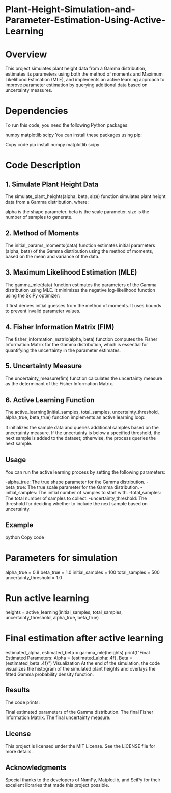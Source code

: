 # Plant-Height-Simulation-and-Parameter-Estimation-Using-Active-Learning

# Overview
This project simulates plant height data from a Gamma distribution, estimates its parameters using both the method of moments and Maximum Likelihood Estimation (MLE), and implements an active learning approach to improve parameter estimation by querying additional data based on uncertainty measures.

# Dependencies
To run this code, you need the following Python packages:

numpy
matplotlib
scipy
You can install these packages using pip:


Copy code
pip install numpy matplotlib scipy

# Code Description
## 1. Simulate Plant Height Data

The simulate_plant_heights(alpha, beta, size) function simulates plant height data from a Gamma distribution, where:

alpha is the shape parameter.
beta is the scale parameter.
size is the number of samples to generate.

## 2. Method of Moments
The initial_params_moments(data) function estimates initial parameters (alpha, beta) of the Gamma distribution using the method of moments, based on the mean and variance of the data.

## 3. Maximum Likelihood Estimation (MLE)
The gamma_mle(data) function estimates the parameters of the Gamma distribution using MLE. It minimizes the negative log-likelihood function using the SciPy optimizer:

It first derives initial guesses from the method of moments.
It uses bounds to prevent invalid parameter values.

## 4. Fisher Information Matrix (FIM)
The fisher_information_matrix(alpha, beta) function computes the Fisher Information Matrix for the Gamma distribution, which is essential for quantifying the uncertainty in the parameter estimates.

## 5. Uncertainty Measure
The uncertainty_measure(fim) function calculates the uncertainty measure as the determinant of the Fisher Information Matrix.

## 6. Active Learning Function
The active_learning(initial_samples, total_samples, uncertainty_threshold, alpha_true, beta_true) function implements an active learning loop:

It initializes the sample data and queries additional samples based on the uncertainty measure.
If the uncertainty is below a specified threshold, the next sample is added to the dataset; otherwise, the process queries the next sample.

## Usage
You can run the active learning process by setting the following parameters:

-alpha_true: The true shape parameter for the Gamma distribution.
-beta_true: The true scale parameter for the Gamma distribution.
-initial_samples: The initial number of samples to start with.
-total_samples: The total number of samples to collect.
-uncertainty_threshold: The threshold for deciding whether to include the next sample based on uncertainty.


## Example
python
Copy code

# Parameters for simulation
alpha_true = 0.8
beta_true = 1.0
initial_samples = 100
total_samples = 500
uncertainty_threshold = 1.0

# Run active learning
heights = active_learning(initial_samples, total_samples, uncertainty_threshold, alpha_true, beta_true)

# Final estimation after active learning
estimated_alpha, estimated_beta = gamma_mle(heights)
print(f"Final Estimated Parameters: Alpha = {estimated_alpha:.4f}, Beta = {estimated_beta:.4f}")
Visualization
At the end of the simulation, the code visualizes the histogram of the simulated plant heights and overlays the fitted Gamma probability density function.

## Results
The code prints:

Final estimated parameters of the Gamma distribution.
The final Fisher Information Matrix.
The final uncertainty measure.

## License
This project is licensed under the MIT License. See the LICENSE file for more details.

## Acknowledgments
Special thanks to the developers of NumPy, Matplotlib, and SciPy for their excellent libraries that made this project possible.
